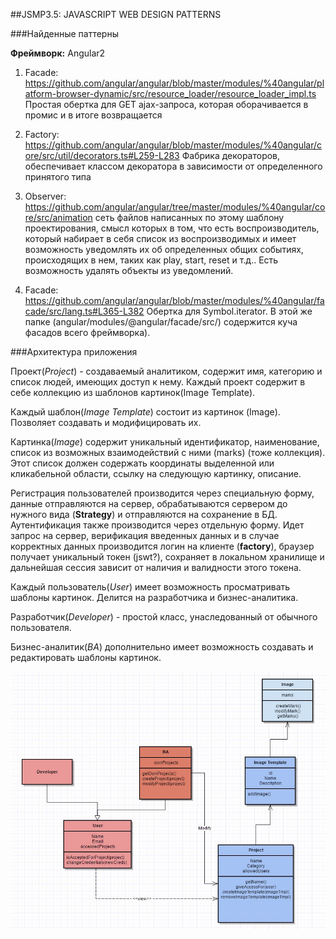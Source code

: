 ##JSMP3.5: JAVASCRIPT WEB DESIGN PATTERNS

###Найденные паттерны

__Фреймворк:__ Angular2

1. Facade: 
https://github.com/angular/angular/blob/master/modules/%40angular/platform-browser-dynamic/src/resource_loader/resource_loader_impl.ts
Простая обертка для GET ajax-запроса, которая оборачивается в промис и в итоге возвращается

2. Factory:
https://github.com/angular/angular/blob/master/modules/%40angular/core/src/util/decorators.ts#L259-L283
Фабрика декораторов, обеспечивает классом декоратора в зависимости от определенного принятого типа

3. Observer:
https://github.com/angular/angular/tree/master/modules/%40angular/core/src/animation
сеть файлов написанных по этому шаблону проектирования, смысл которых в том, что есть воспроизводитель, который набирает в себя список из воспроизводимых и имеет возможность уведомлять их об определенных общих событиях, происходящих в нем, таких как play, start, reset и т.д.. Есть возможность удалять объекты из уведомлений.

4. Facade:
https://github.com/angular/angular/blob/master/modules/%40angular/facade/src/lang.ts#L365-L382
Обертка для Symbol.iterator. В этой же папке (angular/modules/@angular/facade/src/) содержится куча фасадов всего фреймворка).


###Архитектура приложения

Проект(*Project*) - создаваемый аналитиком, содержит имя, категорию и список людей, имеющих доступ к нему. Каждый проект содержит в себе коллекцию из шаблонов картинок(Image Template).

Каждый шаблон(*Image Template*) состоит из картинок (Image). Позволяет создавать и модифицировать их.

Картинка(*Image*) содержит уникальный идентификатор, наименование, список из возможных взаимодействий с ними (marks) (тоже коллекция). Этот список должен содержать координаты выделенной или кликабельной области, ссылку на следующую картинку, описание.

Регистрация пользователей производится через специальную форму, данные отправляются на сервер, обрабатываются сервером до нужного вида (__Strategy__) и отправляются на сохранение в БД.
Аутентификация также производится через отдельную форму. Идет запрос на сервер, верификация введенных данных и в случае корректных данных производится логин на клиенте (__factory__), браузер получает уникальный токен (jswt?), сохраняет в локальном хранилище и дальнейшая сессия зависит от наличия и валидности этого токена.

Каждый пользователь(*User*) имеет возможность просматривать шаблоны картинок. Делится на разработчика и бизнес-аналитика.

Разработчик(*Developer*) - простой класс, унаследованный от обычного пользователя.

Бизнес-аналитик(*BA*) дополнительно имеет возможность создавать и редактировать шаблоны картинок.

![UML-diagram](docs/uml-diagram.JPG)